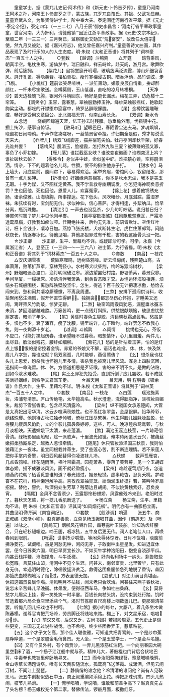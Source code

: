 <!-- { "loadSidebar": true } -->
　　童童学士，据《蒙兀儿史记·阿术传》和《新元史·卜怜吉歹传》，童童乃河南王阿术之孙，河南王卜怜吉歹之子，蒙古族，兀歹兀良孩氏。其祖、父武功显赫。童童弃武从文，为集贤侍讲学士，阶中奉大夫。泰定间迁河南行省平章。据《元史·泰定帝纪》，泰定四年（一三二七）八月壬辰“御史李昌言：‘河南行省平章政事童童，世官河南，大为奸利，请徙他镇’”因迁江浙平章政事。据《元史·文宗本纪》，至顺二年（一三三一）三月癸已，监察御史又劾其“荒宴安”，故改任太僖宗使。然九月又被劾。据《嘉兴府志》，他又曾任嘉兴府判。”童童善诗文曲画，其作品表现了及时行乐的人的人生态度。明·朱权《太和正音谱》将其列于“词林豪杰”一百五十人之中。
　　○套数
　　【越调】斗鹌鹑
　　△开筵
　　鹤背乘风，朝真半空。龟枕生寒，游仙梦中。瑞日融和，祥云峙耸。赴天阙，游月宫。歌舞吹弹，前后簇拥。
　　【紫花儿】昼锦堂筵开玳瑁，玻璃盏满泛流霞，博山炉细袅香风。屏开孔雀，褥隐芙蓉。桧柏青松，瘦竹寒梅浸古铜。暗香浮动，品竹调弦，走飞觥。
　　【小桃红】筵前谈笑尽喧哄，一派笙箫动。媚景良辰自情重，拚却醉颜红，一杯未尽笙歌送。金樽莫侧，玉山低趄，直吃的凉月转梧桐。
　　【天净沙】碧天边桂魄飞腾，银河外斗柄回东，畅好是更长漏水。梅花三弄，访危楼十二帘笼。
　　【调笑令】玉容，露春葱，翠袖殷勤捧玉钟。绛纱笼烛影摇红，艳歌起韵梁尘动。都吃的开襟堕巾筵宴中，绮罗丛醉眼朦胧。
　　【尾】金樽饮罢雕鞍控，畅好是受用文章巨公。比北海福无穷，似南山寿长永。
　　【双调】新水令
　　△念远
　　烧痕回绿遍天涯，忆王孙去时残腊。愁垂檐外雨，忧损镜中花。掘土抟沙，感事自惊讶。
　　【驻马听】望眼巴巴，春陌香尘迷去马。梦魂飒飒，晓窗初日闹啼鸦。千声作念凑嗟呀，一丝情景留牵挂。许归期全是假，秀才每说谎天来大。
　　【乔牌儿】绣双飞线脚差，描并宿笔尖怕。牡丹亭闲却秋千架，好春光谁共耍？
　　【落梅风】肌消玉，脸褪霞，怎打熬九秋三夏？被薄赚的孤又寡，辜负了小乔初嫁。
　　【雁儿落】谁拦截巫女峡？谁改变崔徽画？谁糊突汉上衿？谁扯破秋云帕？
　　【得胜令】身似井中蛙，命似釜中虾。难把猿心锁，空将鹃泪洒。情杂，下不的题着他名儿骂。性猾，恨不的揪住他身子打。
　　【甜水令】马上墙头，月底星前，窗间帘下，容易得欢洽。案举齐眉，带绾同心，钗留结发，那曾有一点儿亵狎。
　　【折桂令】好姻缘两意相答，你本是秋水无尘，我本是美玉无瑕。十字为媒，又不图红定黄茶。我不学普救寺幽期调发，你怎犯海神祠负意折罚？生也因他，死也因他，恩爱人儿，欢喜冤家。
　　【锦上花】想着他锦绣充肠，诸余俊雅。山海填胸，所事撑达。花下低头，风吹帽纱。月底潜踪，露湿罗袜。朱弦续有时，宝剑配无价。求似神仙，信心菩萨。才得相逢，扑絮纳瓜。恰早分离，瓶沉珠撒。
　　【清江引】一声去也没乱杀，少几句叮咛话。说归甚日归？待罢何时罢？梦儿中见他刚半霎。
　　【离亭宴歇指煞】狂风飘散鸳鸯瓦，严霜冷透鸾凰榻，好教我如痴似哑。佳期绝往来，后约无凭准，前语皆欺诈。空传红叶诗，枉卜金钱卦，凄凉日加。燕惊飞张氏楼，犬吠断韩生宅，虎拦住萧郎驾。闷随秋夜长，情逐春冰化。待他见咱，算他那狠罪过有千桩，害的我这瘦骨头没一把。
　　☆沙正卿
　　沙正卿，生平、里藉均不详。或疑即沙可学。可学，永嘉（今属浙江省）人，登至正（一三四一～一三六八）进士第，为行省掾。明·朱权《太和正音谱》将其列于“词林英杰”一百五十人之中。
　　○套数
　　【南吕】一枝花
　　△安庆湖雪夜
　　荒陂寒雁鸣，远树昏鸦噪。断云淮甸阔，残照楚山高。古岸萧萧，败苇折芦罩，穿林荒径小。水村寒犬吠柴荆，梅岭冻猿啼树杪。
　　【梁州】野烟暗迷合渡口，渔灯明照破江皋。溪边望罢归村路。野塘萧索，暮景寂寥。半间草厦，一榻橛床。冷清清伴我萧条，到黄昏恶限才交。ゐ惶运环海般相连，烦恼乡石城般围绕，离愁阵铁壁般坚牢。怎生，得逃？百千般无计把凄凉傲，愁恰去闷来到。愁和闷共凄凉厮缠缴，不离我周遭。
　　【三煞】安排下孤闷供诗料，收拾聚闲愁注酒瓢，假开怀直饮得醉。独拥衾，都忘尽伤心怀抱，才睡美又还闹，篱畔筛风竹韵敲，惊梦无聊。
　　【二煞】破窗鸣雨霰风犹恶，漏屋垂冰蚕冻未消，梦回酒醒越难熬。万籁皆鸣，更一点残灯斜照。供愁恨献烦恼，破思虑忧愁厮定害，暗消了年少。
　　【尾】黄昏时春色生容貌，清镜晓秋霜点鬓毛。愁虽是多，恨也不少。衰了潘容，瘦了沈腰。镜里端详，心下暗约。端详罢怎不教我心焦，则一夜剩添十岁老。
　　【越调】斗鹌鹑
　　△闺情
　　挑绣也无心，茶饭不应口。付能打揲起伤春，谁承望睚不过暮秋。暗想情怀，心儿里自羞。两件儿，出尽丑。脸淡似残花，腰纤如细柳。
　　【紫花儿】愁的是针拈着玉笋，怕的是灯点上银，恨的是帘控着金钩。赤紧的爷娘又不解，语话也难投。休、休，怏及煞眉儿八字愁，靠谁成就？凤双鸾孤，几时能够，燕侣莺俦？
　　【幺】想杀我也枕头儿上恩爱，盼杀我也怀抱儿里多情，害杀我也被窝儿里风流。浑身上四肢沉困，迅指间一命淹留。休、休，方信道相思是歹证喉，害的来不明不久。是做的沾粘，到如今泼水难收。
　　【尾】实丕丕罪犯先招受，直到折倒了庞儿罢收。若不成就美满好姻缘，则索学文君驾车走。
　　☆吕天用
　　吕天用，明·程明善《啸余谱》作吕大作。生平、里藉均不详。明·朱权《太和正音谱》将其列于“词林英杰”一百五十人之中。
　　○套数
　　【南吕】一枝花
　　△白莲
　　瑶池施素妆，洛浦夸清景。庐山传绝艳，太华擅高名。秋水澄澄，洗得胭脂净，淡梳妆百媚生。裁剪下雪腻香柔，包含尽风清露冷。
　　【梁州】纵不虢国女承恩楚闼，大管是太真妃出浴华清。水云乡喧满秋娘性。也不羡红妆翠盖，金屋银屏。铅华绛彩，绣络珠璎。他则待占秋江独步倾城，倚秋江压尽繁英。他生得脸儿媚脉脉盈盈，长得腰儿瘦风风韵韵，立的个影儿孤袅袅婷婷。这些，可人。晚凉睡杀鸳鸯颈，与秋月淡相映。天遣嫦娥下太清，来赴蓬瀛。
　　【煞】满池玉蕊连枝莹，一片琼葩彻骨清。绿杨影里画船轻，趁一派歌声，十里波光如镜。俺本待闲遣水云兴，被藕丝嫩把柔肠厮系定，越教人惹恨牵情。
　　【随尾】休只管妆添泽国三秋景，我则怕狼藉江乡一夜冰。虽宜同根栽并蒂生，受了些莲心苦，割不断连理情。若不采莲人把你手掌内奇擎，明日西风起替得你凌波袜儿冷。
　　△秋蝶
　　数声孤雁哀，几点昏鸦噪。桂花随雨落，梧叶带霜凋。园苑萧条，零落了芙蓉萼，见一个玉胡蝶体态娇。描不成雅淡风流，画不就轻盈瘦小。
　　【梁州】难趁逐莺期月夜，怎追随燕约花朝？栖香觅意谁知道？春光错过，媚景轻抛。虚辜艳杏，忍负夭桃。梦魂杳不在花梢，精神懒岂解争高。喜孜孜翠袖兜笼，娇滴滴玉纤捻扌若，笑吟吟罗扇招摇。替他，窨约。秋深何处生芳草？残菊边且胡闹。不似姚黄魏紫好，忍负良宵。
　　【隔尾】金风不念香须少，玉露那怜粉翅娇。风露催残冷来到，艳阳时过了。暮秋天怎熬，将一捻儿香肌断送了。
　　☆杨立斋
　　杨立斋，生平、里籍均不详。明·朱权《太和正音谱》评其词“如风烟花柳”。明代亦有一曲家杨立斋，其曲见明·陈所闻《南宫词纪》。
　　○套数
　　【般涉调】哨遍
　　张五牛、商正叔编《双渐小卿》，赵真卿善歌，立斋见杨玉娥唱其曲，因作〔鹧鸪天〕及〔哨遍〕以咏之。
　　【鹧鸪天】烟柳风花锦作园，霜芽露叶玉装船。谁知皓齿纤腰会，只在轻衫短帽边。啼玉靥，咽冰弦，五牛身后更无传。词人老笔佳人口，再唤春风到眼前。
　　【哨遍】世事抟沙嚼蜡，等闲荣辱休惊讶。日月不饶咱，晓窗前拂净菱花，试觑咱。虽是闲愁无种，闲闷无芽，子敢衡种出星星发。知进退宜休罢，便今日苏秦六国，明日早贾宜长沙。不如买牛学种洛阳田，抱瓮自浇邵平瓜。向甚云栈挥鞭，沧海撑舟，斗牛泛槎。
　　【幺】好向名利场中一纳头，剩告取些松宽暇。且莫住山凹，清闲中不见个生涯。问甚末，南邻富贵，北里奢华，只有此身无价。幸遇明时德化，除徭役拯济贫乏。救得这困鱼腮惊急列地脱了香钩，盖因那饿虎血模糊地污了烟过，方表圣德无加。
　　【耍孩儿】对江山满目真堪画，休把这媚景良辰作塌。清风明月不拈钱，闻未老只合欢洽。问甚往来燕子春秋社，说怎末辛苦蜂儿早晚衙。休呆发，便得征西车马，争如杜曲桑麻。
　　【幺】莫将愁字儿眉尖上挂，得一笑处笑一时半霎。百钱长向杖头挑，没拘束到处行踏。饥时节选着那六局全食店里添些个气，渴时节拣那百尺高楼上咽数盏儿巴。更那碗清茶罢，听俺几回儿把戏也不村呵。
　　【七煞】据小的每セ，大厮八，着几条坐木做陈蕃榻。谢尊官肯把荒场降，劳贵脚还将贱地来踏。棚上下，对文星乐宿，唱唱沙沙。
　　【六】前汉又陈，后汉又乏，古尚书团扌若损殷周夏。五代史止是谈些更变，三国志无过说些战伐。也不希咤，终少些团香弄玉，惹草粘花。
　　【五】这个才子文艺高，那个佳人聪俊雅，可知道共把青鸾跨。一个是纱巾蕉扇睁睁道，一个是翠靥金毛俏鼻凹。无人坐，一个是玉堂学士，一个是金斗名娃。
　　【四】又有个员外村，有个商贾沙，一弄儿黑漆筋红油靶。一个向丽春园大碗里空床了酒，一个扬子江江船中就与茶。精神儿大，著敲棍也门背后合伏地巴背，中毒拳也教铛里仰卧地寻叉。
　　【三】而今汝阳斋掩绿苔，豫章城噪晚鸦，金山寺草长满题诗塔。唯有长天倒影随流水，孤鹜高飞送落霞。成潇洒，但见云间汀树，不闻江上琵琶。
　　【二】静俏俏的谁念他？冷清清的谁问他？尚有人见鞍思马。张五牛创制似选石中玉，商正叔重编如添绵上花。碎把那珠玑撒，四头儿热闹，枝节儿熟滑。
　　【一】俺学唱咱，学说咱，谁敢和前辈争高下？赵真真先占了头名榜？杨玉蛾权充个第二家。替佛传法，锣敲月面，板撒红牙。
